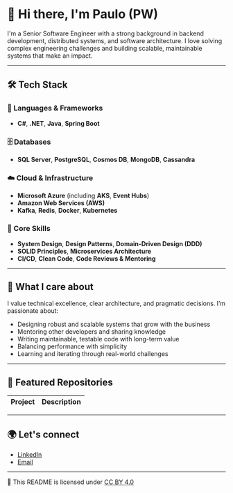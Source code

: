 # 👋 Hi there, I'm Paulo (PW)

I'm a Senior Software Engineer with a strong background in backend development, distributed systems, and software architecture. I love solving complex engineering challenges and building scalable, maintainable systems that make an impact.

---

## 🛠️ Tech Stack

### 🧩 Languages & Frameworks
- **C#**, **.NET**, **Java**, **Spring Boot**

### 🗄️ Databases
- **SQL Server**, **PostgreSQL**, **Cosmos DB**, **MongoDB**, **Cassandra**

### ☁️ Cloud & Infrastructure
- **Microsoft Azure** (including **AKS**, **Event Hubs**)
- **Amazon Web Services (AWS)**
- **Kafka**, **Redis**, **Docker**, **Kubernetes**

### 🧠 Core Skills
- **System Design**, **Design Patterns**, **Domain-Driven Design (DDD)**
- **SOLID Principles**, **Microservices Architecture**
- **CI/CD**, **Clean Code**, **Code Reviews & Mentoring**

---

## 🧩 What I care about

I value technical excellence, clear architecture, and pragmatic decisions. I’m passionate about:

- Designing robust and scalable systems that grow with the business
- Mentoring other developers and sharing knowledge
- Writing maintainable, testable code with long-term value
- Balancing performance with simplicity
- Learning and iterating through real-world challenges

---

## 📌 Featured Repositories

| Project | Description |
|--------|-------------|


---

## 🌍 Let's connect
- [LinkedIn](https://www.linkedin.com/in/paulo-r-b3566524)
- [Email](mailto:paulo.montori@gmail.com)

---

📄 This README is licensed under [CC BY 4.0](https://creativecommons.org/licenses/by/4.0/)
